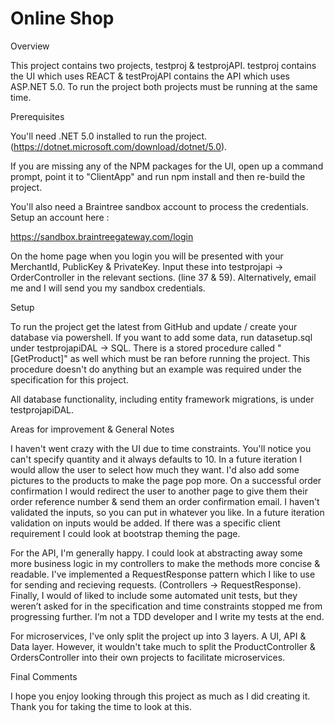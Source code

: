 # Online Shop 

Overview

This project contains two projects, testproj & testprojAPI. testproj contains the UI which uses REACT & testProjAPI contains the API which uses ASP.NET 5.0. To run the project both 
projects must be running at the same time. 

Prerequisites

You'll need .NET 5.0 installed to run the project. (https://dotnet.microsoft.com/download/dotnet/5.0). 

If you are missing any of the NPM packages for the UI, open up a command prompt, point it to "ClientApp" and run npm install and then re-build the project. 

You'll also need a Braintree sandbox account to process the credentials. Setup an account here :

https://sandbox.braintreegateway.com/login

On the home page when you login you will be presented with your MerchantId, PublicKey & PrivateKey. Input these into testprojapi -> OrderController in the relevant sections. (line 37 & 59). Alternatively, email me and I will send you my sandbox credentials. 

Setup

To run the project get the latest from GitHub and update / create your database via powershell. If you want to add some data, run datasetup.sql under testprojapiDAL -> SQL. There 
is a stored procedure called "[GetProduct]" as well which must be ran before running the project. This procedure doesn't do anything but an example was required under
the specification for this project. 

All database functionality, including entity framework migrations, is under testprojapiDAL.

Areas for improvement & General Notes

I haven't went crazy with the UI due to time constraints. You'll notice you can't specify quantity and it always defaults to 10. In a future iteration I would allow the user to 
select how much they want. I'd also add some pictures to the products to make the page pop more. On a successful order confirmation I would redirect the user to another page to
give them their order reference number & send them an order confirmation email. I haven't validated the inputs, so you can put in whatever you like. In a future iteration 
validation on inputs would be added. If there was a specific client requirement I could look at bootstrap theming the page. 

For the API, I'm generally happy. I could look at abstracting away some more business logic in my controllers to make the methods more concise & readable.
I've implemented a RequestResponse pattern which I like to use for sending and recieving requests. (Controllers -> RequestResponse). 
Finally, I would of liked to include some automated unit tests, but they weren’t asked for in the specification and time constraints stopped me from progressing further. 
I’m not a TDD developer and I write my tests at the end. 

For microservices, I've only split the project up into 3 layers. A UI, API & Data layer. However, it wouldn't take much to split the ProductController & OrdersController into their own projects to facilitate microservices. 

Final Comments

I hope you enjoy looking through this project as much as I did creating it. Thank you for taking the time to look at this. 

